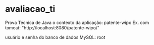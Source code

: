 # avaliacao_ti
Prova Técnica de Java
o contexto da aplicação: patente-wipo
Ex. com tomcat: "http://localhost:8080/patente-wipo/"

usuário e senha do banco de dados MySQL: root
